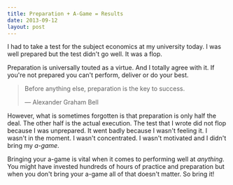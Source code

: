 ```yaml
---
title: Preparation + A-Game = Results
date: 2013-09-12
layout: post
---
```

I had to take a test for the subject economics at my university today. I was well prepared but the test didn't go well. It was a flop.

Preparation is universally touted as a virtue. And I totally agree with it. If you're not prepared you can't perform, deliver or do your best.

> Before anything else, preparation is the key to success. 
>
> — Alexander Graham Bell 

However, what is sometimes forgotten is that preparation is only half the deal. The other half is the actual execution. The test that I wrote did not flop because I was unprepared. It went badly because I wasn't feeling it. I wasn't in the moment. I wasn't concentrated. I wasn't motivated and I didn't bring my *a-game*.

Bringing your a-game is vital when it comes to performing well at *anything*. You might have invested hundreds of hours of practice and preparation but when you don't bring your a-game all of that doesn't matter. So bring it!

